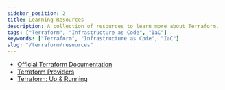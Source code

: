 ```yaml
---
sidebar_position: 2
title: Learning Resources
description: A collection of resources to learn more about Terraform.
tags: ["Terraform", "Infrastructure as Code", "IaC"]
keywords: ["Terraform", "Infrastructure as Code", "IaC"]
slug: "/terraform/resources"
---
```


- [Official Terraform Documentation](https://www.terraform.io/docs)
- [Terraform Providers](https://registry.terraform.io/browse/providers)
- [Terraform: Up & Running](https://www.terraformupandrunning.com/)
